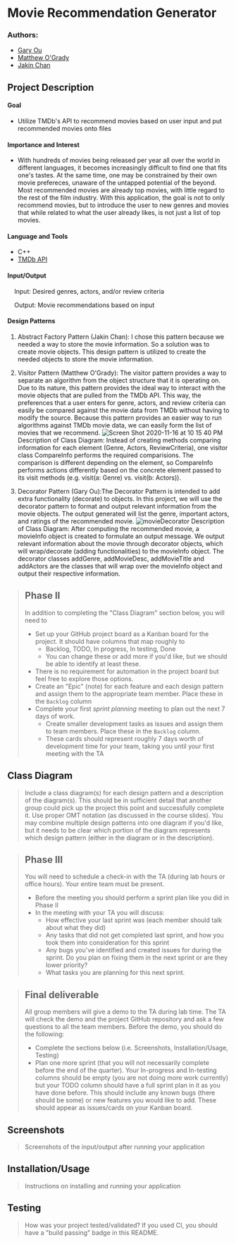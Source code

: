 # Movie Recommendation Generator
 
### Authors:
 * [Gary Ou](https://github.com/GaryOu101)
 * [Matthew O'Grady](https://github.com/mattrogrady)
 * [Jakin Chan](https://github.com/JakinChan200)

## Project Description
#### Goal

* Utilize TMDb's API to recommend movies based on user input and put recommended movies onto files

#### Importance and Interest

* With hundreds of movies being released per year all over the world in different languages, it becomes increasingly difficult to find one that fits one's tastes. At the same time, one may be constrained by their own movie prefereces, unaware of the untapped potential of the beyond. Most recommended movies are already top movies, with little regard to the rest of the film industry. With this application, the goal is not to only recommend movies, but to introduce the user to new genres and movies that while related to what the user already likes, is not just a list of top movies.

#### Language and Tools

 * C++
 * [TMDb API](https://www.themoviedb.org/documentation/api)

#### Input/Output

&nbsp;&nbsp;&nbsp;&nbsp;Input: Desired genres, actors, and/or review criteria

&nbsp;&nbsp;&nbsp;&nbsp;Output: Movie recommendations based on input

#### Design Patterns
1. Abstract Factory Pattern (Jakin Chan): I chose this pattern because we needed a way to store the movie information. So a solution was to create movie objects. This design pattern is utilized to create the needed  objects to store the movie information.
 
2. Visitor Pattern (Matthew O'Grady): The visitor pattern provides a way to separate an algorithm from the object structure that it is operating on. Due to its nature, this pattern provides the ideal way to interact with the movie objects that are pulled from the TMDb API. This way, the preferences that a user enters for genre, actors, and review criteria can easily be compared against the movie data from TMDb without having to modify the source. Because this pattern provides an easier way to run algorithms against TMDb movie data, we can easily form the list of movies that we recommend. 
   ![Screen Shot 2020-11-16 at 10 15 40 PM](https://user-images.githubusercontent.com/42446873/99353602-b2afd400-2859-11eb-8d6b-21c24f360245.png)
   Description of Class Diagram: Instead of creating methods comparing information for each element (Genre, Actors, ReviewCriteria), one visitor class CompareInfo performs the required comparisions. The comparison is different depending on the element, so CompareInfo performs actions differently based on the concrete element passed to its visit methods (e.g. visit(a: Genre) vs. visit(b: Actors)). 

3. Decorator Pattern (Gary Ou):The Decorator Pattern is intended to add extra functionality (decorate) to objects. In this project, we will use the decorator pattern to format and output relevant information from the movie objects. The output generated will list the genre, important actors, and ratings of the recommended movie.
   ![movieDecorator](https://user-images.githubusercontent.com/42448439/99351254-0cfa6600-2855-11eb-9692-07575ffba4f6.PNG)
   Description of Class Diagram: After computing the recommended movie, a movieInfo object is created to formulate an output message. We output relevant information about the movie through decorator objects, which will wrap/decorate (adding functionalities) to the movieInfo object. The decorator classes addGenre, addMovieDesc, addMovieTitle and addActors are the classes that will wrap over the movieInfo object and output their respective information.
 > ## Phase II
 > In addition to completing the "Class Diagram" section below, you will need to 
 > * Set up your GitHub project board as a Kanban board for the project. It should have columns that map roughly to 
 >   * Backlog, TODO, In progress, In testing, Done
 >   * You can change these or add more if you'd like, but we should be able to identify at least these.
 > * There is no requirement for automation in the project board but feel free to explore those options.
 > * Create an "Epic" (note) for each feature and each design pattern and assign them to the appropriate team member. Place these in the `Backlog` column
 > * Complete your first *sprint planning* meeting to plan out the next 7 days of work.
 >   * Create smaller development tasks as issues and assign them to team members. Place these in the `Backlog` column.
 >   * These cards should represent roughly 7 days worth of development time for your team, taking you until your first meeting with the TA
## Class Diagram
 > Include a class diagram(s) for each design pattern and a description of the diagram(s). This should be in sufficient detail that another group could pick up the project this point and successfully complete it. Use proper OMT notation (as discussed in the course slides). You may combine multiple design patterns into one diagram if you'd like, but it needs to be clear which portion of the diagram represents which design pattern (either in the diagram or in the description). 
 
 > ## Phase III
 > You will need to schedule a check-in with the TA (during lab hours or office hours). Your entire team must be present. 
 > * Before the meeting you should perform a sprint plan like you did in Phase II
 > * In the meeting with your TA you will discuss: 
 >   - How effective your last sprint was (each member should talk about what they did)
 >   - Any tasks that did not get completed last sprint, and how you took them into consideration for this sprint
 >   - Any bugs you've identified and created issues for during the sprint. Do you plan on fixing them in the next sprint or are they lower priority?
 >   - What tasks you are planning for this next sprint.

 > ## Final deliverable
 > All group members will give a demo to the TA during lab time. The TA will check the demo and the project GitHub repository and ask a few questions to all the team members. 
 > Before the demo, you should do the following:
 > * Complete the sections below (i.e. Screenshots, Installation/Usage, Testing)
 > * Plan one more sprint (that you will not necessarily complete before the end of the quarter). Your In-progress and In-testing columns should be empty (you are not doing more work currently) but your TODO column should have a full sprint plan in it as you have done before. This should include any known bugs (there should be some) or new features you would like to add. These should appear as issues/cards on your Kanban board. 
 ## Screenshots
 > Screenshots of the input/output after running your application
 ## Installation/Usage
 > Instructions on installing and running your application
 ## Testing
 > How was your project tested/validated? If you used CI, you should have a "build passing" badge in this README.
 
